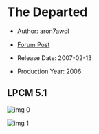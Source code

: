 # The Departed

* Author: aron7awol

* [Forum Post](https://www.avsforum.com/threads/bass-eq-for-filtered-movies.2995212/post-58446202)

* Release Date: 2007-02-13
* Production Year: 2006

## LPCM 5.1

![img 0](https://i.imgur.com/C5aPvUl.jpg)

![img 1](https://i.imgur.com/40NKpbO.png)

